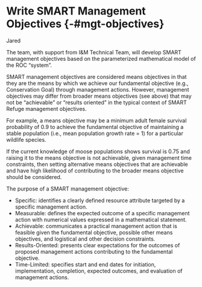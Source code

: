 # Write SMART Management Objectives {-#mgt-objectives}
Jared

The team, with support from I&M Technical Team, will develop SMART management objectives based on the parameterized mathematical model of the ROC “system”. 

SMART management objectives are considered means objectives in that they are the means by which we achieve our fundamental objective (e.g., Conservation Goal) through management actions.  However, management objectives may differ from broader means objectives (see above) that may not be “achievable” or “results oriented” in the typical context of SMART Refuge management objectives.   

For example, a means objective may be a minimum adult female survival probability of 0.9 to achieve the fundamental objective of maintaining a stable population (i.e., mean population growth rate = 1) for a particular wildlife species.   

If the current knowledge of moose populations shows survival is 0.75 and raising it to the means objective is not achievable, given management time constraints, then setting alternative means objectives that are achievable and have high likelihood of contributing to the broader means objective should be considered. 

 The purpose of a SMART management objective: 

- Specific: identifies a clearly defined resource attribute targeted by a specific management action. 
- Measurable: defines the expected outcome of a specific management action with numerical values expressed in a mathematical statement. 
- Achievable: communicates a practical management action that is feasible given the fundamental objective, possible other means objectives, and logistical and other decision constraints. 
- Results-Oriented: presents clear expectations for the outcomes of proposed management actions contributing to the fundamental objective. 
- Time-Limited: specifies start and end dates for initiation, implementation, completion, expected outcomes, and evaluation of management actions.  
